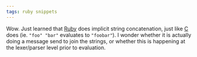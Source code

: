 ```yaml
---
tags: ruby snippets
---
```


Wow. Just learned that [Ruby](/wiki/Ruby) does implicit string concatenation, just like [C](/wiki/C) does (ie. `"foo" "bar"` evaluates to `"foobar"`). I wonder whether it is actually doing a message send to join the strings, or whether this is happening at the lexer/parser level prior to evaluation.
